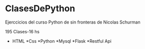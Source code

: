# ClasesDePython
Ejerccicios del curso Python de sin fronteras de Nicolas Schurman

195 Clases-16 hs


* HTML
*Css
*Python
*Mysql
*Flask
*Restful Api

